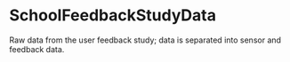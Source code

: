 # SchoolFeedbackStudyData

Raw data from the user feedback study; data is separated into sensor and feedback data.
